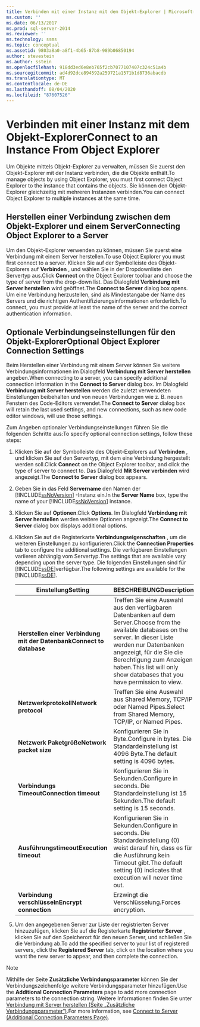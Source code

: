 ```yaml
---
title: Verbinden mit einer Instanz mit dem Objekt-Explorer | Microsoft-Dokumentation
ms.custom: ''
ms.date: 06/13/2017
ms.prod: sql-server-2014
ms.reviewer: ''
ms.technology: ssms
ms.topic: conceptual
ms.assetid: 9803a8a0-a8f1-4b65-87b8-989b06850194
author: stevestein
ms.author: sstein
ms.openlocfilehash: 918dd3ed6e8eb765f2cb7077107407c324c51a4b
ms.sourcegitcommit: ad4d92dce894592a259721a1571b1d8736abacdb
ms.translationtype: MT
ms.contentlocale: de-DE
ms.lasthandoff: 08/04/2020
ms.locfileid: "87607526"
---
```

# <a name="connect-to-an-instance-from-object-explorer"></a><span data-ttu-id="7587d-102">Verbinden mit einer Instanz mit dem Objekt-Explorer</span><span class="sxs-lookup"><span data-stu-id="7587d-102">Connect to an Instance From Object Explorer</span></span>
  <span data-ttu-id="7587d-103">Um Objekte mittels Objekt-Explorer zu verwalten, müssen Sie zuerst den Objekt-Explorer mit der Instanz verbinden, die die Objekte enthält.</span><span class="sxs-lookup"><span data-stu-id="7587d-103">To manage objects by using Object Explorer, you must first connect Object Explorer to the instance that contains the objects.</span></span> <span data-ttu-id="7587d-104">Sie können den Objekt-Explorer gleichzeitig mit mehreren Instanzen verbinden.</span><span class="sxs-lookup"><span data-stu-id="7587d-104">You can connect Object Explorer to multiple instances at the same time.</span></span>  
  
## <a name="connecting-object-explorer-to-a-server"></a><span data-ttu-id="7587d-105">Herstellen einer Verbindung zwischen dem Objekt-Explorer und einem Server</span><span class="sxs-lookup"><span data-stu-id="7587d-105">Connecting Object Explorer to a Server</span></span>  
 <span data-ttu-id="7587d-106">Um den Objekt-Explorer verwenden zu können, müssen Sie zuerst eine Verbindung mit einem Server herstellen.</span><span class="sxs-lookup"><span data-stu-id="7587d-106">To use Object Explorer you must first connect to a server.</span></span> <span data-ttu-id="7587d-107">Klicken Sie auf der Symbolleiste des Objekt-Explorers auf **Verbinden** , und wählen Sie in der Dropdownliste den Servertyp aus.</span><span class="sxs-lookup"><span data-stu-id="7587d-107">Click **Connect** on the Object Explorer toolbar and choose the type of server from the drop-down list.</span></span> <span data-ttu-id="7587d-108">Das Dialogfeld **Verbindung mit Server herstellen** wird geöffnet.</span><span class="sxs-lookup"><span data-stu-id="7587d-108">The **Connect to Server** dialog box opens.</span></span> <span data-ttu-id="7587d-109">Um eine Verbindung herzustellen, sind als Mindestangabe der Name des Servers und die richtigen Authentifizierungsinformationen erforderlich.</span><span class="sxs-lookup"><span data-stu-id="7587d-109">To connect, you must provide at least the name of the server and the correct authentication information.</span></span>  
  
## <a name="optional-object-explorer-connection-settings"></a><span data-ttu-id="7587d-110">Optionale Verbindungseinstellungen für den Objekt-Explorer</span><span class="sxs-lookup"><span data-stu-id="7587d-110">Optional Object Explorer Connection Settings</span></span>  
 <span data-ttu-id="7587d-111">Beim Herstellen einer Verbindung mit einem Server können Sie weitere Verbindungsinformationen im Dialogfeld **Verbindung mit Server herstellen** angeben.</span><span class="sxs-lookup"><span data-stu-id="7587d-111">When connecting to a server, you can specify additional connection information in the **Connect to Server** dialog box.</span></span> <span data-ttu-id="7587d-112">Im Dialogfeld **Verbindung mit Server herstellen** werden die zuletzt verwendeten Einstellungen beibehalten und von neuen Verbindungen wie z. B. neuen Fenstern des Code-Editors verwendet.</span><span class="sxs-lookup"><span data-stu-id="7587d-112">The **Connect to Server** dialog box will retain the last used settings, and new connections, such as new code editor windows, will use those settings.</span></span>  
  
 <span data-ttu-id="7587d-113">Zum Angeben optionaler Verbindungseinstellungen führen Sie die folgenden Schritte aus:</span><span class="sxs-lookup"><span data-stu-id="7587d-113">To specify optional connection settings, follow these steps:</span></span>  
  
1.  <span data-ttu-id="7587d-114">Klicken Sie auf der Symbolleiste des Objekt-Explorers auf **Verbinden** , und klicken Sie auf den Servertyp, mit dem eine Verbindung hergestellt werden soll.</span><span class="sxs-lookup"><span data-stu-id="7587d-114">Click **Connect** on the Object Explorer toolbar, and click the type of server to connect to.</span></span> <span data-ttu-id="7587d-115">Das Dialogfeld **Mit Server verbinden** wird angezeigt.</span><span class="sxs-lookup"><span data-stu-id="7587d-115">The **Connect to Server** dialog box appears.</span></span>  
  
2.  <span data-ttu-id="7587d-116">Geben Sie in das Feld **Servername** den Namen der [!INCLUDE[ssNoVersion](../../includes/ssnoversion-md.md)] -Instanz ein.</span><span class="sxs-lookup"><span data-stu-id="7587d-116">In the **Server Name** box, type the name of your [!INCLUDE[ssNoVersion](../../includes/ssnoversion-md.md)] instance.</span></span>  
  
3.  <span data-ttu-id="7587d-117">Klicken Sie auf **Optionen**.</span><span class="sxs-lookup"><span data-stu-id="7587d-117">Click **Options**.</span></span> <span data-ttu-id="7587d-118">Im Dialogfeld **Verbindung mit Server herstellen** werden weitere Optionen angezeigt.</span><span class="sxs-lookup"><span data-stu-id="7587d-118">The **Connect to Server** dialog box displays additional options.</span></span>  
  
4.  <span data-ttu-id="7587d-119">Klicken Sie auf die Registerkarte **Verbindungseigenschaften** , um die weiteren Einstellungen zu konfigurieren.</span><span class="sxs-lookup"><span data-stu-id="7587d-119">Click the **Connection Properties** tab to configure the additional settings.</span></span> <span data-ttu-id="7587d-120">Die verfügbaren Einstellungen variieren abhängig vom Servertyp.</span><span class="sxs-lookup"><span data-stu-id="7587d-120">The settings that are available vary depending upon the server type.</span></span> <span data-ttu-id="7587d-121">Die folgenden Einstellungen sind für [!INCLUDE[ssDE](../../includes/ssde-md.md)]verfügbar.</span><span class="sxs-lookup"><span data-stu-id="7587d-121">The following settings are available for the [!INCLUDE[ssDE](../../includes/ssde-md.md)].</span></span>  
  
    |<span data-ttu-id="7587d-122">Einstellung</span><span class="sxs-lookup"><span data-stu-id="7587d-122">Setting</span></span>|<span data-ttu-id="7587d-123">BESCHREIBUNG</span><span class="sxs-lookup"><span data-stu-id="7587d-123">Description</span></span>|  
    |-------------|-----------------|  
    |<span data-ttu-id="7587d-124">**Herstellen einer Verbindung mit der Datenbank**</span><span class="sxs-lookup"><span data-stu-id="7587d-124">**Connect to database**</span></span>|<span data-ttu-id="7587d-125">Treffen Sie eine Auswahl aus den verfügbaren Datenbanken auf dem Server.</span><span class="sxs-lookup"><span data-stu-id="7587d-125">Choose from the available databases on the server.</span></span> <span data-ttu-id="7587d-126">In dieser Liste werden nur Datenbanken angezeigt, für die Sie die Berechtigung zum Anzeigen haben.</span><span class="sxs-lookup"><span data-stu-id="7587d-126">This list will only show databases that you have permission to view.</span></span>|  
    |<span data-ttu-id="7587d-127">**Netzwerkprotokoll**</span><span class="sxs-lookup"><span data-stu-id="7587d-127">**Network protocol**</span></span>|<span data-ttu-id="7587d-128">Treffen Sie eine Auswahl aus Shared Memory, TCP/IP oder Named Pipes.</span><span class="sxs-lookup"><span data-stu-id="7587d-128">Select from Shared Memory, TCP/IP, or Named Pipes.</span></span>|  
    |<span data-ttu-id="7587d-129">**Netzwerk Paketgröße**</span><span class="sxs-lookup"><span data-stu-id="7587d-129">**Network packet size**</span></span>|<span data-ttu-id="7587d-130">Konfigurieren Sie in Byte.</span><span class="sxs-lookup"><span data-stu-id="7587d-130">Configure in bytes.</span></span> <span data-ttu-id="7587d-131">Die Standardeinstellung ist 4096 Byte.</span><span class="sxs-lookup"><span data-stu-id="7587d-131">The default setting is 4096 bytes.</span></span>|  
    |<span data-ttu-id="7587d-132">**Verbindungs Timeout**</span><span class="sxs-lookup"><span data-stu-id="7587d-132">**Connection timeout**</span></span>|<span data-ttu-id="7587d-133">Konfigurieren Sie in Sekunden.</span><span class="sxs-lookup"><span data-stu-id="7587d-133">Configure in seconds.</span></span> <span data-ttu-id="7587d-134">Die Standardeinstellung ist 15 Sekunden.</span><span class="sxs-lookup"><span data-stu-id="7587d-134">The default setting is 15 seconds.</span></span>|  
    |<span data-ttu-id="7587d-135">**Ausführungstimeout**</span><span class="sxs-lookup"><span data-stu-id="7587d-135">**Execution timeout**</span></span>|<span data-ttu-id="7587d-136">Konfigurieren Sie in Sekunden.</span><span class="sxs-lookup"><span data-stu-id="7587d-136">Configure in seconds.</span></span> <span data-ttu-id="7587d-137">Die Standardeinstellung (0) weist darauf hin, dass es für die Ausführung kein Timeout gibt.</span><span class="sxs-lookup"><span data-stu-id="7587d-137">The default setting (0) indicates that execution will never time out.</span></span>|  
    |<span data-ttu-id="7587d-138">**Verbindung verschlüsseln**</span><span class="sxs-lookup"><span data-stu-id="7587d-138">**Encrypt connection**</span></span>|<span data-ttu-id="7587d-139">Erzwingt die Verschlüsselung.</span><span class="sxs-lookup"><span data-stu-id="7587d-139">Forces encryption.</span></span>|  
  
5.  <span data-ttu-id="7587d-140">Um den angegebenen Server zur Liste der registrierten Server hinzuzufügen, klicken Sie auf die Registerkarte **Registrierter Server** , klicken Sie auf den Speicherort für den neuen Server, und schließen Sie die Verbindung ab.</span><span class="sxs-lookup"><span data-stu-id="7587d-140">To add the specified server to your list of registered servers, click the **Registered Server** tab, click on the location where you want the new server to appear, and then complete the connection.</span></span>  
  
> [!NOTE]  
>  <span data-ttu-id="7587d-141">Mithilfe der Seite **Zusätzliche Verbindungsparameter** können Sie der Verbindungszeichenfolge weitere Verbindungsparameter hinzufügen.</span><span class="sxs-lookup"><span data-stu-id="7587d-141">Use the **Additional Connection Parameters** page to add more connection parameters to the connection string.</span></span> <span data-ttu-id="7587d-142">Weitere Informationen finden Sie unter [Verbindung mit Server herstellen &#40;Seite „Zusätzliche Verbindungsparameter“&#41;](../../database-engine/connect-to-server-additional-connection-parameters-page.md).</span><span class="sxs-lookup"><span data-stu-id="7587d-142">For more information, see [Connect to Server &#40;Additional Connection Parameters Page&#41;](../../database-engine/connect-to-server-additional-connection-parameters-page.md).</span></span>  
  
  
